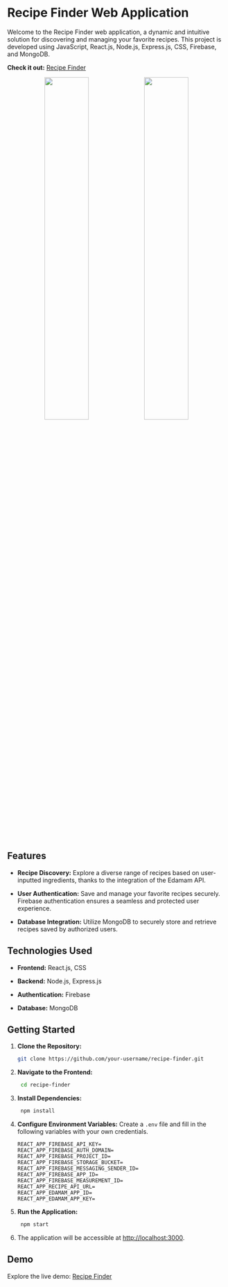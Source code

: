 # Recipe Finder Web Application

Welcome to the Recipe Finder web application, a dynamic and intuitive solution for discovering and managing your favorite recipes. This project is developed using JavaScript, React.js, Node.js, Express.js, CSS, Firebase, and MongoDB.

**Check it out:** [Recipe Finder](https://bilalm04.github.io/recipe-finder/)

<div align="center">

<img src="https://github.com/user-attachments/assets/54f115be-c303-4e88-87a5-ed7f2727b77f" width="45%"></img> <img src="https://github.com/user-attachments/assets/3bd1bb7f-d730-40a4-a0b0-6c7486bbe5ee" width="45%"></img> 

</div>

## Features

- **Recipe Discovery:** Explore a diverse range of recipes based on user-inputted ingredients, thanks to the integration of the Edamam API.

- **User Authentication:** Save and manage your favorite recipes securely. Firebase authentication ensures a seamless and protected user experience.

- **Database Integration:** Utilize MongoDB to securely store and retrieve recipes saved by authorized users.

## Technologies Used

- **Frontend:** React.js, CSS

- **Backend:** Node.js, Express.js

- **Authentication:** Firebase

- **Database:** MongoDB

## Getting Started

1. **Clone the Repository:**
   ```bash
   git clone https://github.com/your-username/recipe-finder.git

2. **Navigate to the Frontend:**
   ```bash
    cd recipe-finder
   
3. **Install Dependencies:**
   ```bash
    npm install

4. **Configure Environment Variables:** Create a `.env` file and fill in the following variables with your own credentials.
   ```env
   REACT_APP_FIREBASE_API_KEY=
   REACT_APP_FIREBASE_AUTH_DOMAIN=
   REACT_APP_FIREBASE_PROJECT_ID=
   REACT_APP_FIREBASE_STORAGE_BUCKET=
   REACT_APP_FIREBASE_MESSAGING_SENDER_ID=
   REACT_APP_FIREBASE_APP_ID=
   REACT_APP_FIREBASE_MEASUREMENT_ID=
   REACT_APP_RECIPE_API_URL=
   REACT_APP_EDAMAM_APP_ID=
   REACT_APP_EDAMAM_APP_KEY=
   ```

6. **Run the Application:**
   ```bash
    npm start

7. The application will be accessible at <http://localhost:3000>.

## Demo

Explore the live demo: [Recipe Finder](https://bilalm04.github.io/recipe-finder/)
